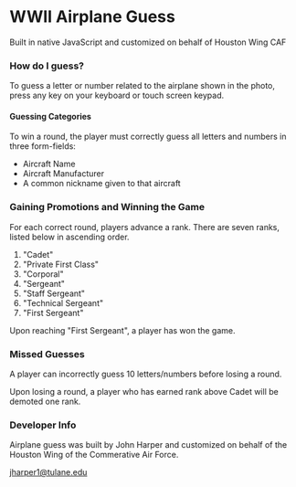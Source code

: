 # WWII Airplane Guess
 Built in native JavaScript and customized on behalf of Houston Wing CAF

### How do I guess?
To guess a letter or number related to the airplane shown in the photo, press any key on your keyboard or touch screen keypad. 

#### Guessing Categories
To win a round, the player must correctly guess all letters and numbers in three form-fields:

* Aircraft Name
* Aircraft Manufacturer
* A common nickname given to that aircraft

### Gaining Promotions and Winning the Game
For each correct round, players advance a rank. There are seven ranks, listed below in ascending order.

1. "Cadet"
2. "Private First Class"
3. "Corporal"
4. "Sergeant"
5. "Staff Sergeant"
6. "Technical Sergeant"
7. "First Sergeant"

Upon reaching "First Sergeant", a player has won the game.

### Missed Guesses 
A player can incorrectly guess 10 letters/numbers before losing a round.

Upon losing a round, a player who has earned rank above Cadet will be demoted one rank. 

### Developer Info

Airplane guess was built by John Harper and customized on behalf of the Houston Wing of the Commerative Air Force.

jharper1@tulane.edu

